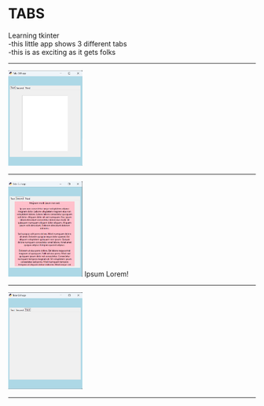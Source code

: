 # TABS
Learning tkinter<br>
-this little app shows 3 different tabs<br>
-this is as exciting as it gets folks<br>

***
<img loading="lazy" src="tabs1.png" height=30% width=30% />

***
<img loading="lazy" src="tabs2.png" height=30% width=30% />
Ipsum Lorem!<br>

***

<img loading="lazy" src="tabs3.png" height=30% width=30% />

***
